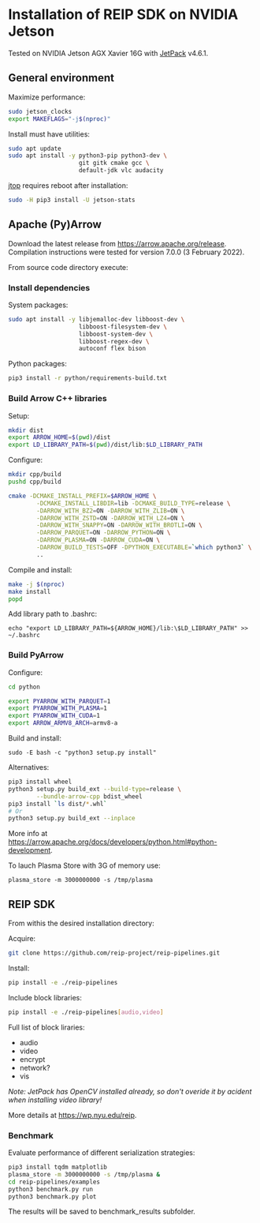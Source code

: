 # Installation of REIP SDK on NVIDIA Jetson

Tested on NVIDIA Jetson AGX Xavier 16G with [JetPack](https://developer.nvidia.com/embedded/jetpack) v4.6.1.

## General environment

Maximize performance:
```bash
sudo jetson_clocks
export MAKEFLAGS="-j$(nproc)"
```

Install must have utilities:
```bash
sudo apt update
sudo apt install -y python3-pip python3-dev \
                    git gitk cmake gcc \
                    default-jdk vlc audacity
```

[jtop](https://github.com/rbonghi/jetson_stats) requires reboot after installation:
```bash
sudo -H pip3 install -U jetson-stats
```

## Apache (Py)Arrow

Download the latest release from https://arrow.apache.org/release.
Compilation instructions were tested for version 7.0.0 (3 February 2022).

From source code directory execute:

### Install dependencies

System packages:
```bash
sudo apt install -y libjemalloc-dev libboost-dev \
                    libboost-filesystem-dev \
                    libboost-system-dev \
                    libboost-regex-dev \
                    autoconf flex bison
```

Python packages:
```bash
pip3 install -r python/requirements-build.txt
```

### Build Arrow C++ libraries

Setup:
```bash
mkdir dist
export ARROW_HOME=$(pwd)/dist
export LD_LIBRARY_PATH=$(pwd)/dist/lib:$LD_LIBRARY_PATH
```

Configure:
```bash
mkdir cpp/build
pushd cpp/build

cmake -DCMAKE_INSTALL_PREFIX=$ARROW_HOME \
        -DCMAKE_INSTALL_LIBDIR=lib -DCMAKE_BUILD_TYPE=release \
        -DARROW_WITH_BZ2=ON -DARROW_WITH_ZLIB=ON \
        -DARROW_WITH_ZSTD=ON -DARROW_WITH_LZ4=ON \
        -DARROW_WITH_SNAPPY=ON -DARROW_WITH_BROTLI=ON \
        -DARROW_PARQUET=ON -DARROW_PYTHON=ON \
        -DARROW_PLASMA=ON -DARROW_CUDA=ON \
        -DARROW_BUILD_TESTS=OFF -DPYTHON_EXECUTABLE=`which python3` \
        ..
```

Compile and install:
```bash
make -j $(nproc)
make install
popd
```

Add library path to .bashrc:
```
echo "export LD_LIBRARY_PATH=${ARROW_HOME}/lib:\$LD_LIBRARY_PATH" >> ~/.bashrc
```

### Build PyArrow

Configure:
```bash
cd python

export PYARROW_WITH_PARQUET=1
export PYARROW_WITH_PLASMA=1
export PYARROW_WITH_CUDA=1
export ARROW_ARMV8_ARCH=armv8-a
```

Build and install:
```
sudo -E bash -c "python3 setup.py install"
```

Alternatives:
```bash
pip3 install wheel
python3 setup.py build_ext --build-type=release \
        --bundle-arrow-cpp bdist_wheel
pip3 install `ls dist/*.whl`
# Or
python3 setup.py build_ext --inplace
```

More info at https://arrow.apache.org/docs/developers/python.html#python-development.

To lauch Plasma Store with 3G of memory use:
```
plasma_store -m 3000000000 -s /tmp/plasma
```

## REIP SDK

From withis the desired installation directory:

Acquire:
```bash
git clone https://github.com/reip-project/reip-pipelines.git
```

Install:
```bash
pip install -e ./reip-pipelines
```

Include block libraries:
```bash
pip install -e ./reip-pipelines[audio,video]
```

Full list of block liraries:
 - audio
 - video
 - encrypt
 - network?
 - vis

*Note: JetPack has OpenCV installed already, so don't overide it by acident when installing video library!*

More details at https://wp.nyu.edu/reip.

### Benchmark

Evaluate performance of different serialization strategies:

```bash
pip3 install tqdm matplotlib
plasma_store -m 3000000000 -s /tmp/plasma &
cd reip-pipelines/examples
python3 benchmark.py run
python3 benchmark.py plot
```

The results will be saved to benchmark_results subfolder.
